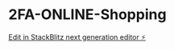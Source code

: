 # 2FA-ONLINE-Shopping

[Edit in StackBlitz next generation editor ⚡️](https://stackblitz.com/~/github.com/SukhbirSingh3/2FA-ONLINE-Shopping)